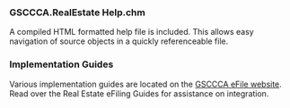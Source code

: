 ### GSCCCA.RealEstate Help.chm
A compiled HTML formatted help file is included. This allows easy navigation of source objects in a quickly referenceable file.

### Implementation Guides
Various implementation guides are located on the [GSCCCA eFile website][0]. Read over the Real Estate eFiling Guides for assistance on integration.

[0]: https://efile.gsccca.org/Implementers.aspx
